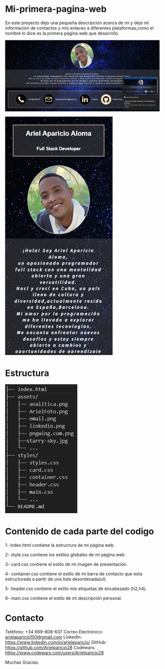 # Mi-primera-pagina-web

En este proyecto dejo una pequeña descripción acerca de mi y dejo mi información de contactos 
y mis enlaces a diferentes plataformas,como el nombre lo dice es la primera página web que desarrollo.

![Alt text](<Captura de pantalla 2023-08-08 170317.png>) 

![Alt text](<Captura de pantalla 2023-08-08 170223.png>)

# Estructura

![Alt text](<Captura de pantalla 2023-08-08 172922.png>)

# Contenido de cada parte del codigo

1- index.html contiene la estructura de mi página web.

2- style.css contiene los estilos globales de mi página web .

3- card.css contiene el estilo de mi imagen de presentación.

4- container.css contiene el estilo de mi barra de contacto que esta estructurada a partir de una lista desordenada(ul).

5- header.css contiene el estilo mis etiquetas de encabezado (h2,h4).

6- main.css contiene el estilo de  mi descripción personal.

# Contacto

Teléfono: +34 669-808-637
Correo Electrónico: arielaparicio100@gmail.com
LinkedIn: https://www.linkedin.com/in/arielaparicio/
GitHub: https://github.com/Arielparicio28
Codewars: https://www.codewars.com/users/Arielparicio28

Muchas Gracias.
